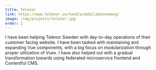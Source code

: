 ```yaml
---
title: Telenor
link: https://www.telenor.se/handla/mobilabonnemang/
image: /img/projects/telenor.jpg
order: 1
---
```


I have been helping Telenor Sweden with day-to-day operations of their customer facing website. I have been tasked with maintaining and expanding Vue components, with a big focus on modularization through proper utilization of Vuex. I have also helped out with a gradual transformation towards using federated microservice frontend and Contentful CMS.